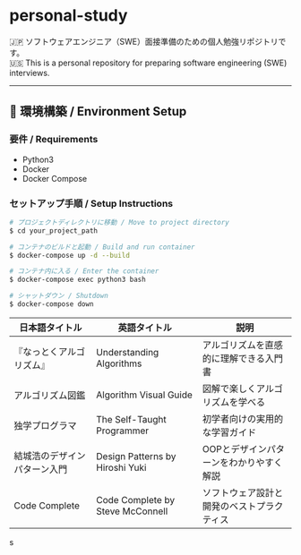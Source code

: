 # personal-study

🇯🇵 ソフトウェアエンジニア（SWE）面接準備のための個人勉強リポジトリです。  
🇺🇸 This is a personal repository for preparing software engineering (SWE) interviews.

---

## 🚀 環境構築 / Environment Setup

### 要件 / Requirements

- Python3
- Docker
- Docker Compose

### セットアップ手順 / Setup Instructions

```bash
# プロジェクトディレクトリに移動 / Move to project directory
$ cd your_project_path

# コンテナのビルドと起動 / Build and run container
$ docker-compose up -d --build

# コンテナ内に入る / Enter the container
$ docker-compose exec python3 bash

# シャットダウン / Shutdown
$ docker-compose down
```


| 日本語タイトル             | 英語タイトル                        | 説明                                         |
|---------------------------|-------------------------------------|----------------------------------------------|
| 『なっとくアルゴリズム』 | Understanding Algorithms           | アルゴリズムを直感的に理解できる入門書      |
| アルゴリズム図鑑          | Algorithm Visual Guide             | 図解で楽しくアルゴリズムを学べる            |
| 独学プログラマ            | The Self-Taught Programmer         | 初学者向けの実用的な学習ガイド              |
| 結城浩のデザインパターン入門 | Design Patterns by Hiroshi Yuki | OOPとデザインパターンをわかりやすく解説     |
| Code Complete             | Code Complete by Steve McConnell    | ソフトウェア設計と開発のベストプラクティス |
s